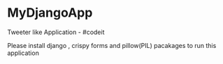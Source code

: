 # MyDjangoApp
Tweeter like Application - #codeit

Please install django , crispy forms and pillow(PIL) pacakages to run this application 
